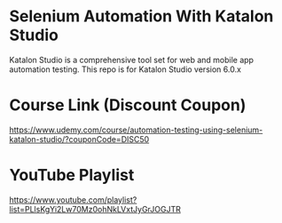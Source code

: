 # Selenium Automation With Katalon Studio

Katalon Studio is a comprehensive tool set for web and mobile app automation testing. This repo is for Katalon Studio version 6.0.x


# Course Link (Discount Coupon)

https://www.udemy.com/course/automation-testing-using-selenium-katalon-studio/?couponCode=DISC50

# YouTube Playlist

https://www.youtube.com/playlist?list=PLlsKgYi2Lw70Mz0ohNkLVxtJyGrJOGJTR

